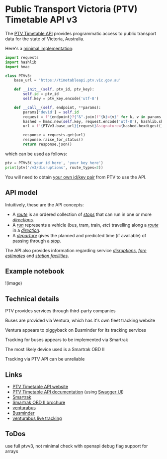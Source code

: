 # Public Transport Victoria (PTV) Timetable API v3
The [PTV Timetable API](https://www.ptv.vic.gov.au/footer/data-and-reporting/datasets/ptv-timetable-api/) provides programmatic access to public transport data for the state of Victoria, Australia.

Here's a [minimal implementation](https://github.com/r1cc4rdo/PTV_v3/blob/main/ptvv3.py):
``` python
import requests
import hashlib
import hmac

class PTVv3:    
    base_url = 'https://timetableapi.ptv.vic.gov.au'

    def __init__(self, ptv_id, ptv_key):
        self.id = ptv_id
        self.key = ptv_key.encode('utf-8')

    def __call__(self, endpoint, **params):
        params['devid'] = self.id
        request = f'{endpoint}?{"&".join(f"{k}={v}" for k, v in params.items())}'
        hashed = hmac.new(self.key, request.encode('utf-8'), hashlib.sha1)
        url = f'{PTVv3.base_url}{request}&signature={hashed.hexdigest()}'

        response = requests.get(url)
        response.raise_for_status()
        return response.json()
```
which can be used as follows:
``` python
ptv = PTVv3('your id here', 'your key here')
print(ptv('/v3/disruptions', route_types=2))
```
You will need to obtain [your own id/key pair](https://www.ptv.vic.gov.au/assets/default-site/footer/data-and-reporting/Datasets/PTV-Timetable-API/60096c0692/PTV-Timetable-API-key-and-signature-document.rtf) from PTV to use the API.

## API model
Intuitively, these are the API concepts:
* A *[route](https://timetableapi.ptv.vic.gov.au/swagger/ui/index#!/Routes)* is an ordered collection of *[stops](https://timetableapi.ptv.vic.gov.au/swagger/ui/index#!/Stops)* that can run in one or more *[directions](https://timetableapi.ptv.vic.gov.au/swagger/ui/index#!/Directions)*.
* A *[run](https://timetableapi.ptv.vic.gov.au/swagger/ui/index#!/Runs)* represents a vehicle (bus, tram, train, *etc*) travelling along a *[route](https://timetableapi.ptv.vic.gov.au/swagger/ui/index#!/Routes)* in a *[direction](https://timetableapi.ptv.vic.gov.au/swagger/ui/index#!/Directions)*.
* A *[departure](https://timetableapi.ptv.vic.gov.au/swagger/ui/index#!/Departures)* gives the planned and predicted time (if available) of passing through a *[stop](https://timetableapi.ptv.vic.gov.au/swagger/ui/index#!/Stops)*.

The API also provides information regarding service *[disruptions](https://timetableapi.ptv.vic.gov.au/swagger/ui/index#!/Disruptions)*, *[fare estimates](https://timetableapi.ptv.vic.gov.au/swagger/ui/index#!/FareEstimate)* and *[station facilities](https://timetableapi.ptv.vic.gov.au/swagger/ui/index#!/Stops)*.

## Example notebook
!(image)

## Technical details
PTV provides services through third-party companies

Buses are provided via Ventura, which has it's own fleet tracking website

Ventura appears to piggyback on Busminder for its tracking services

Tracking for buses appears to be implemented via Smartrak

The most likely device used is a Smartrak OBD II

Tracking via PTV API can be unreliable

## Links
* [PTV Timetable API website](https://www.ptv.vic.gov.au/footer/data-and-reporting/datasets/ptv-timetable-api/)
* [PTV Timetable API documentation](https://timetableapi.ptv.vic.gov.au/swagger/ui/index) (using [Swagger UI](https://swagger.io/))
* [Smartrak](https://smartrak.com)
* [Smartrak OBD II brochure](https://go.smartrak.com/rs/040-SMS-890/images/PDF-Product-Brochure-1199-OBD-II.pdf)
* [venturabus](https://www.venturabus.com.au/live-tracking/details/142/oakleigh-box-hill-via-clayton-monash-university-mt-waverley#)
* [Busminder](https://maps.busminder.com.au/route/live/D2CAE095-483D-46A7-B4AD-09A6F97618F3)
* [venturabus live tracking](https://www.venturabus.com.au/live-tracking)

## ToDos
use full ptvv3, not minimal
check with openapi
debug flag
support for arrays
